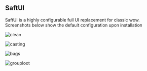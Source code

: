 ## SaftUI

SaftUI is a highly configurable full UI replacement for classic wow. Screenshots below show the default configuration upon installation


![clean](https://user-images.githubusercontent.com/347621/64988900-12939f00-d892-11e9-84b3-727d410939f2.png)

![casting](https://user-images.githubusercontent.com/347621/64988907-158e8f80-d892-11e9-9c26-24e438c236c2.png)

![bags](https://user-images.githubusercontent.com/347621/64988908-17f0e980-d892-11e9-819b-9b6c659c5a06.png)

![grouploot](https://user-images.githubusercontent.com/347621/64992317-40c8ad00-d899-11e9-962b-30b78f4224a3.png)
